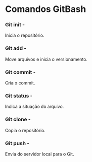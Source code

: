 # Comandos GitBash #

### Git init - ###

Inicia o repositório.

### Git add - ###

Move arquivos e inicia o versionamento.

### Git commit - ###

Cria o commit.

### Git status - ###

Indica a situação do arquivo.

### Git clone - ###

Copia o repositório.

### Git push - ###

Envia do servidor local para o Git.